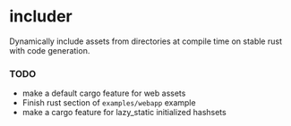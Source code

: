 # includer
Dynamically include assets from directories at compile time on stable rust with code generation.


### TODO

* make a default cargo feature for web assets
* Finish rust section of `examples/webapp` example
* make a cargo feature for lazy_static initialized hashsets